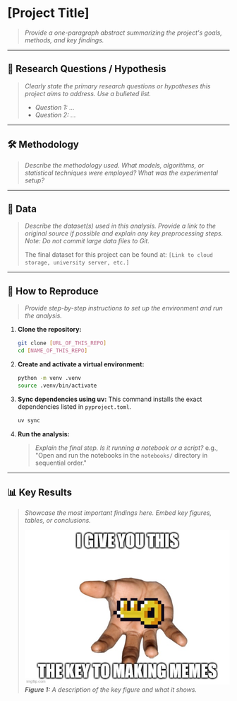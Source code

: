 # [Project Title]

> _Provide a one-paragraph abstract summarizing the project's goals, methods, and key findings._

---

## 🎯 Research Questions / Hypothesis

> _Clearly state the primary research questions or hypotheses this project aims to address. Use a bulleted list._
> - _Question 1: ..._
> - _Question 2: ..._

---

## 🛠️ Methodology

> _Describe the methodology used. What models, algorithms, or statistical techniques were employed? What was the experimental setup?_

---

## 💾 Data

> _Describe the dataset(s) used in this analysis. Provide a link to the original source if possible and explain any key preprocessing steps. Note: Do not commit large data files to Git._
> 
> The final dataset for this project can be found at: `[Link to cloud storage, university server, etc.]`

---

## 🚀 How to Reproduce

> _Provide step-by-step instructions to set up the environment and run the analysis._

1.  **Clone the repository:**
    ```bash
    git clone [URL_OF_THIS_REPO]
    cd [NAME_OF_THIS_REPO]
    ```
2.  **Create and activate a virtual environment:**
    ```bash
    python -m venv .venv
    source .venv/bin/activate
    ```
3.  **Sync dependencies using uv:**
    This command installs the exact dependencies listed in `pyproject.toml`.
    ```bash
    uv sync
    ```
4.  **Run the analysis:**
    > _Explain the final step. Is it running a notebook or a script?_
    > e.g., "Open and run the notebooks in the `notebooks/` directory in sequential order."

---

## 📊 Key Results

> _Showcase the most important findings here. Embed key figures, tables, or conclusions._
>
> ![Key Figure](outputs/figures/key_figure.png)
> _**Figure 1:** A description of the key figure and what it shows._